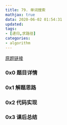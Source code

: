 ```yaml
---
title: 79. 单词搜索
mathjax: true
data: 2020-06-02 01:54:31
updated:
tags:
- [递归,求路径]
categories:
- algorithm
---
```


[原题链接](https://leetcode-cn.com/problems/word-search/)

### 0x0 题目详情


### 0x1 解题思路


### 0x2 代码实现


### 0x3 课后总结